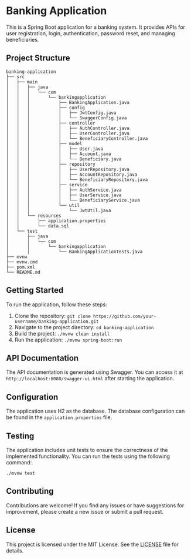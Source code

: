 # Banking Application

This is a Spring Boot application for a banking system. It provides APIs for user registration, login, authentication, password reset, and managing beneficiaries.

## Project Structure

```
banking-application
├── src
│   ├── main
│   │   ├── java
│   │   │   └── com
│   │   │       └── bankingapplication
│   │   │           ├── BankingApplication.java
│   │   │           ├── config
│   │   │           │   ├── JwtConfig.java
│   │   │           │   └── SwaggerConfig.java
│   │   │           ├── controller
│   │   │           │   ├── AuthController.java
│   │   │           │   ├── UserController.java
│   │   │           │   └── BeneficiaryController.java
│   │   │           ├── model
│   │   │           │   ├── User.java
│   │   │           │   ├── Account.java
│   │   │           │   └── Beneficiary.java
│   │   │           ├── repository
│   │   │           │   ├── UserRepository.java
│   │   │           │   ├── AccountRepository.java
│   │   │           │   └── BeneficiaryRepository.java
│   │   │           ├── service
│   │   │           │   ├── AuthService.java
│   │   │           │   ├── UserService.java
│   │   │           │   └── BeneficiaryService.java
│   │   │           └── util
│   │   │               └── JwtUtil.java
│   │   └── resources
│   │       ├── application.properties
│   │       └── data.sql
│   └── test
│       ├── java
│       │   └── com
│       │       └── bankingapplication
│       │           └── BankingApplicationTests.java
├── mvnw
├── mvnw.cmd
├── pom.xml
└── README.md
```

## Getting Started

To run the application, follow these steps:

1. Clone the repository: `git clone https://github.com/your-username/banking-application.git`
2. Navigate to the project directory: `cd banking-application`
3. Build the project: `./mvnw clean install`
4. Run the application: `./mvnw spring-boot:run`

## API Documentation

The API documentation is generated using Swagger. You can access it at `http://localhost:8080/swagger-ui.html` after starting the application.

## Configuration

The application uses H2 as the database. The database configuration can be found in the `application.properties` file.

## Testing

The application includes unit tests to ensure the correctness of the implemented functionality. You can run the tests using the following command:

```
./mvnw test
```

## Contributing

Contributions are welcome! If you find any issues or have suggestions for improvement, please create a new issue or submit a pull request.

## License

This project is licensed under the MIT License. See the [LICENSE](LICENSE) file for details.